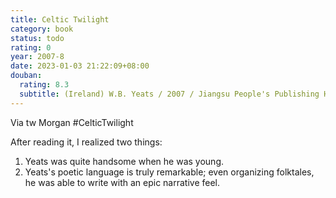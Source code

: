 ```yaml
---
title: Celtic Twilight
category: book
status: todo
rating: 0
year: 2007-8
date: 2023-01-03 21:22:09+08:00
douban:
  rating: 8.3
  subtitle: (Ireland) W.B. Yeats / 2007 / Jiangsu People's Publishing House
---
```


Via tw Morgan #CelticTwilight

After reading it, I realized two things:
1. Yeats was quite handsome when he was young.
2. Yeats's poetic language is truly remarkable; even organizing folktales, he was able to write with an epic narrative feel.
